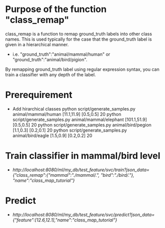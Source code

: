 # Purpose of the function "class_remap"

class_remap is a function to remap ground_truth labels into other class names.
This is used typically for the case that the ground_truth label is given in a hierarchical manner. 
- i.e. "ground_truth":"animal/mammal/human" or "ground_truth":"animal/bird/pigion".

By remapping ground_truth label using regular expression syntax, you can train a classifier with any depth of the label.

# Prerequirement
- Add hirarchical classes
    python script/generate_samples.py animal/mammal/human [11.1,11.9] [0.5,0.5] 20
    python script/generate_samples.py animal/mammal/elephant [101.1,51.9] [0.5,0.5] 20
		python script/generate_samples.py animal/bird/pegion [1.1,0.3] [0.2,0.1] 20
    python script/generate_samples.py animal/bird/eagle [1.5,0.9] [0.2,0.2] 20

# Train classifier in mammal/bird level
- _http://localhost:8080/ml/my_db/test_feature/svc/train?json_data={"class_remap":{"mammal":".*/mammal/.*", "bird":".*/bird/.*"}, "name":"class_map_tutorial"}_

# Predict
- _http://localhost:8080/ml/my_db/test_feature/svc/predict?json_data={"feature":[12.6,12.1],"name":"class_map_tutorial"}_
